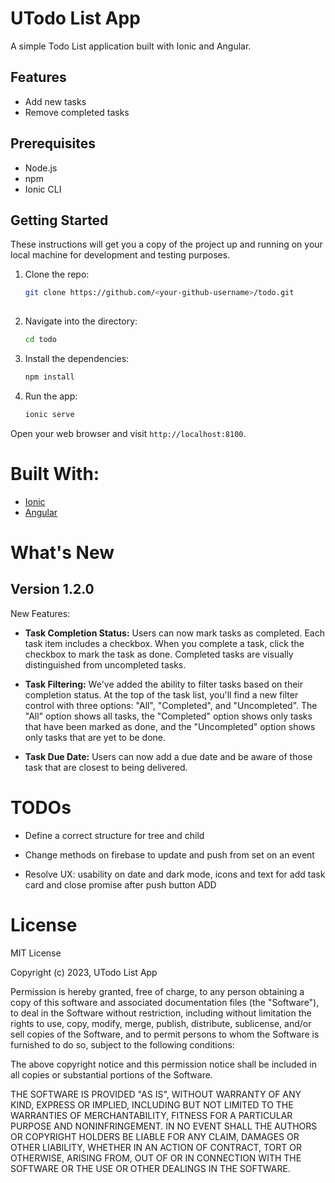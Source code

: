 # UTodo List App

A simple Todo List application built with Ionic and Angular.

## Features

- Add new tasks
- Remove completed tasks

## Prerequisites

- Node.js
- npm
- Ionic CLI

## Getting Started

These instructions will get you a copy of the project up and running on your local machine for development and testing purposes.

1. Clone the repo:

   ```bash
   git clone https://github.com/<your-github-username>/todo.git
  
2. Navigate into the directory:
    ```bash
    cd todo
    
3. Install the dependencies:
    ```bash
    npm install
    
4. Run the app:
    ```bash
    ionic serve
    
Open your web browser and visit `http://localhost:8100`.

# Built With:
* [Ionic](https://ionicframework.com/)
* [Angular](https://angular.io/)

# What's New
## Version 1.2.0
New Features:

- **Task Completion Status:** Users can now mark tasks as completed. Each task item includes a checkbox. When you complete a task, click the checkbox to mark the task as done. Completed tasks are visually distinguished from uncompleted tasks.

- **Task Filtering:** We've added the ability to filter tasks based on their completion status. At the top of the task list, you'll find a new filter control with three options: "All", "Completed", and "Uncompleted". The "All" option shows all tasks, the "Completed" option shows only tasks that have been marked as done, and the "Uncompleted" option shows only tasks that are yet to be done.

- **Task Due Date:** Users can now add a due date and be aware of those task that are closest to being delivered. 

# TODOs
- Define a correct structure for tree and child

- Change methods on firebase to update and push from set on an event 

- Resolve UX: usability on date and dark mode, icons and text for add task card and close promise after push button ADD

# License
MIT License

Copyright (c) 2023, UTodo List App

Permission is hereby granted, free of charge, to any person obtaining a copy
of this software and associated documentation files (the "Software"), to deal
in the Software without restriction, including without limitation the rights
to use, copy, modify, merge, publish, distribute, sublicense, and/or sell
copies of the Software, and to permit persons to whom the Software is
furnished to do so, subject to the following conditions:

The above copyright notice and this permission notice shall be included in all
copies or substantial portions of the Software.

THE SOFTWARE IS PROVIDED "AS IS", WITHOUT WARRANTY OF ANY KIND, EXPRESS OR
IMPLIED, INCLUDING BUT NOT LIMITED TO THE WARRANTIES OF MERCHANTABILITY,
FITNESS FOR A PARTICULAR PURPOSE AND NONINFRINGEMENT. IN NO EVENT SHALL THE
AUTHORS OR COPYRIGHT HOLDERS BE LIABLE FOR ANY CLAIM, DAMAGES OR OTHER
LIABILITY, WHETHER IN AN ACTION OF CONTRACT, TORT OR OTHERWISE, ARISING FROM,
OUT OF OR IN CONNECTION WITH THE SOFTWARE OR THE USE OR OTHER DEALINGS IN THE
SOFTWARE.
